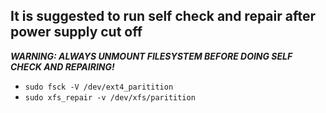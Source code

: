## It is suggested to run self check and repair after power supply cut off

_**WARNING: ALWAYS UNMOUNT FILESYSTEM BEFORE DOING SELF CHECK AND REPAIRING!**_

 - `sudo fsck -V /dev/ext4_paritition`
 - `sudo xfs_repair -v /dev/xfs/paritition`
